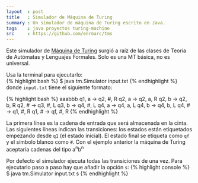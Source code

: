 ```yaml
---
layout  : post
title   : Simulador de Máquina de Turing
summary : Un simulador de máquina de Turing escrito en Java.
tags    : java proyectos turing-machine
src     : https://github.com/enrmarc/tms 
---
```


Este simulador de [Máquina de Turing] surgió a raíz de las clases de Teoría 
de Autómatas y Lenguajes Formales. Solo es una MT básica, no es universal.

Usa la terminal para ejecutarlo:  
{% highlight bash %}
$ java tm.Simulator input.txt
{% endhighlight %}
donde `input.txt` tiene el siguiente formato:

{% highlight bash %}
aaabbb
q1, a -> q2, #, R
q2, a -> q2, a, R
q2, b -> q2, b, R
q2, # -> q3, #, L
q3, b -> q4, #, L
q4, a -> q4, a, L
q4, b -> q4, b, L
q4, # -> q1, #, R
q1, # -> qf, #, R
{% endhighlight %}

La primera línea es la cadena de entrada que será almacenada en la cinta. 
Las siguientes líneas indican las transiciones: los estados están etiquetados
empezando desde `q1` (el estado inicial). El estado final se etiqueta como `qf` y
el símbolo blanco como `#`.
Con el ejemplo anterior la máquina de Turing aceptaría cadenas del tipo a<sup>n</sup>b<sup>n</sup>

Por defecto el simulador ejecuta todas las transiciones de una vez. Para ejecutarlo
paso a paso hay que añadir la opción `s`:
{% highlight console %}
$ java tm.Simulator input.txt s
{% endhighlight %}

[Máquina de Turing]: http://en.wikipedia.org/wiki/Turing_machine
